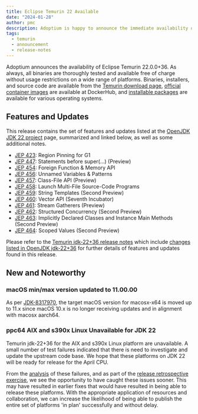 ```yaml
---
title: Eclipse Temurin 22 Available
date: "2024-01-28"
author: pmc
description: Adoptium is happy to announce the immediate availability of Eclipse Temurin 22.0.0+36. As always, all binaries are thoroughly tested and available free of charge without usage restrictions on a wide range of platforms.
tags:
  - temurin
  - announcement
  - release-notes
---
```


Adoptium announces the availability of Eclipse Temurin 22.0.0+36. As always, all binaries are thoroughly tested and available free of charge without usage restrictions on a wide range of platforms. Binaries, installers, and source code are available from the [Temurin download page](https://adoptium.net/temurin/releases), [official container images](https://hub.docker.com/_/eclipse-temurin) are available at DockerHub, and [installable packages](https://adoptium.net/installation/) are available for various operating systems.

## Features and Updates

This release contains the set of features and updates listed at the [OpenJDK JDK 22 project](https://openjdk.org/projects/jdk/22/) page, summarized and linked below, as well as some additional notes.

- [JEP 423](https://openjdk.org/jeps/423):	Region Pinning for G1
- [JEP 447](https://openjdk.org/jeps/447):	Statements before super(...) (Preview)
- [JEP 454](https://openjdk.org/jeps/454):	Foreign Function & Memory API
- [JEP 456](https://openjdk.org/jeps/456):	Unnamed Variables & Patterns
- [JEP 457](https://openjdk.org/jeps/457):	Class-File API (Preview)
- [JEP 458](https://openjdk.org/jeps/458):	Launch Multi-File Source-Code Programs
- [JEP 459](https://openjdk.org/jeps/459):	String Templates (Second Preview)
- [JEP 460](https://openjdk.org/jeps/460):	Vector API (Seventh Incubator)
- [JEP 461](https://openjdk.org/jeps/461):	Stream Gatherers (Preview)
- [JEP 462](https://openjdk.org/jeps/462):	Structured Concurrency (Second Preview)
- [JEP 463](https://openjdk.org/jeps/463):	Implicitly Declared Classes and Instance Main Methods (Second Preview)
- [JEP 464](https://openjdk.org/jeps/464):	Scoped Values (Second Preview)

Please refer to the [Temurin jdk-22+36 release notes](https://adoptium.net/temurin/release-notes/?version=jdk-22+36) which include [changes listed in OpenJDK jdk-22+36](https://bugs.openjdk.org/browse/JDK-8325999?jql=project%20%3D%20JDK%20AND%20fixVersion%20%3D%2022%20AND%20status%20%3D%20Resolved) for further details of features and updates found in this release.

## New and Noteworthy

### macOS min/max version updated to 11.00.00

As per [JDK-8317970](https://bugs.openjdk.org/browse/JDK-8317970), the target macOS version for macosx-x64 is moved up to 11.x since macOS 10.x is no longer receiving updates and in alignment with macosx aarch64.

### ppc64 AIX and s390x Linux Unavailable for JDK 22

Temurin jdk-22+36 for the AIX and s390x Linux platform are unavailable.  A small number of test failures indicated that there is need to investigate and update the upstream code base.  We hope that these platforms on JDK 22 will be ready for release for the April CPU.

From the [analysis](https://github.com/adoptium/temurin/issues/35#issuecomment-2015308903) of these failures, and as part of the [release retrospective exercise](https://github.com/adoptium/temurin/issues/28), we see the opportunity to have caught these issues sooner. This may have resulted in earlier fixes that would have resulted in being able to release these platforms.  With the appropriate application of resources and collaboration, we can increase the likelihood of being able to publish the entire set of platforms 'in plan' successfully and without delay.
